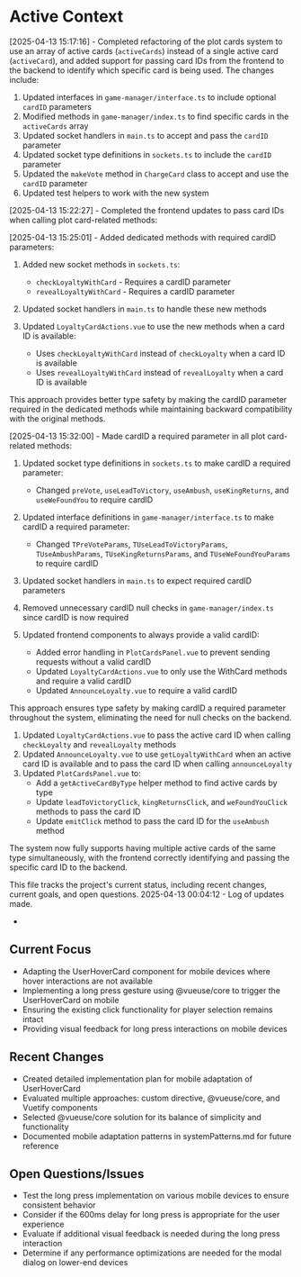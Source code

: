 # Active Context

[2025-04-13 15:17:16] - Completed refactoring of the plot cards system to use an array of active cards (`activeCards`) instead of a single active card (`activeCard`), and added support for passing card IDs from the frontend to the backend to identify which specific card is being used. The changes include:

1. Updated interfaces in `game-manager/interface.ts` to include optional `cardID` parameters
2. Modified methods in `game-manager/index.ts` to find specific cards in the `activeCards` array
3. Updated socket handlers in `main.ts` to accept and pass the `cardID` parameter
4. Updated socket type definitions in `sockets.ts` to include the `cardID` parameter
5. Updated the `makeVote` method in `ChargeCard` class to accept and use the `cardID` parameter
6. Updated test helpers to work with the new system

[2025-04-13 15:22:27] - Completed the frontend updates to pass card IDs when calling plot card-related methods:

[2025-04-13 15:25:01] - Added dedicated methods with required cardID parameters:

1. Added new socket methods in `sockets.ts`:

   - `checkLoyaltyWithCard` - Requires a cardID parameter
   - `revealLoyaltyWithCard` - Requires a cardID parameter

2. Updated socket handlers in `main.ts` to handle these new methods

3. Updated `LoyaltyCardActions.vue` to use the new methods when a card ID is available:
   - Uses `checkLoyaltyWithCard` instead of `checkLoyalty` when a card ID is available
   - Uses `revealLoyaltyWithCard` instead of `revealLoyalty` when a card ID is available

This approach provides better type safety by making the cardID parameter required in the dedicated methods while maintaining backward compatibility with the original methods.

[2025-04-13 15:32:00] - Made cardID a required parameter in all plot card-related methods:

1. Updated socket type definitions in `sockets.ts` to make cardID a required parameter:

   - Changed `preVote`, `useLeadToVictory`, `useAmbush`, `useKingReturns`, and `useWeFoundYou` to require cardID

2. Updated interface definitions in `game-manager/interface.ts` to make cardID a required parameter:

   - Changed `TPreVoteParams`, `TUseLeadToVictoryParams`, `TUseAmbushParams`, `TUseKingReturnsParams`, and `TUseWeFoundYouParams` to require cardID

3. Updated socket handlers in `main.ts` to expect required cardID parameters

4. Removed unnecessary cardID null checks in `game-manager/index.ts` since cardID is now required

5. Updated frontend components to always provide a valid cardID:
   - Added error handling in `PlotCardsPanel.vue` to prevent sending requests without a valid cardID
   - Updated `LoyaltyCardActions.vue` to only use the WithCard methods and require a valid cardID
   - Updated `AnnounceLoyalty.vue` to require a valid cardID

This approach ensures type safety by making cardID a required parameter throughout the system, eliminating the need for null checks on the backend.

1. Updated `LoyaltyCardActions.vue` to pass the active card ID when calling `checkLoyalty` and `revealLoyalty` methods
2. Updated `AnnounceLoyalty.vue` to use `getLoyaltyWithCard` when an active card ID is available and to pass the card ID when calling `announceLoyalty`
3. Updated `PlotCardsPanel.vue` to:
   - Add a `getActiveCardByType` helper method to find active cards by type
   - Update `leadToVictoryClick`, `kingReturnsClick`, and `weFoundYouClick` methods to pass the card ID
   - Update `emitClick` method to pass the card ID for the `useAmbush` method

The system now fully supports having multiple active cards of the same type simultaneously, with the frontend correctly identifying and passing the specific card ID to the backend.

This file tracks the project's current status, including recent changes, current goals, and open questions.
2025-04-13 00:04:12 - Log of updates made.

-

## Current Focus

- Adapting the UserHoverCard component for mobile devices where hover interactions are not available
- Implementing a long press gesture using @vueuse/core to trigger the UserHoverCard on mobile
- Ensuring the existing click functionality for player selection remains intact
- Providing visual feedback for long press interactions on mobile devices

## Recent Changes

- Created detailed implementation plan for mobile adaptation of UserHoverCard
- Evaluated multiple approaches: custom directive, @vueuse/core, and Vuetify components
- Selected @vueuse/core solution for its balance of simplicity and functionality
- Documented mobile adaptation patterns in systemPatterns.md for future reference

## Open Questions/Issues

- Test the long press implementation on various mobile devices to ensure consistent behavior
- Consider if the 600ms delay for long press is appropriate for the user experience
- Evaluate if additional visual feedback is needed during the long press interaction
- Determine if any performance optimizations are needed for the modal dialog on lower-end devices
